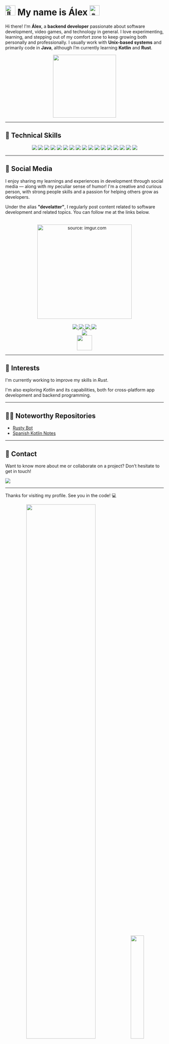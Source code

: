 # <img src="https://fonts.gstatic.com/s/e/notoemoji/latest/1f44b/512.gif" alt="👋" width="32" height="32"> My name is Álex <img src="https://fonts.gstatic.com/s/e/notoemoji/latest/2615/512.gif" alt="☕" width="32" height="32">

Hi there! I'm **Álex**, a **backend developer** passionate about software development, video games, and technology in general. I love experimenting, learning, and stepping out of my comfort zone to keep growing both personally and professionally. I usually work with **Unix-based systems** and primarily code in **Java**, although I’m currently learning **Kotlin** and **Rust**.

<div align="center">
    <img  src="https://i.giphy.com/UvPvsX9oMlMWs.webp" width="200dp" height="200dp"/> 
</div>

---

## 🚀 Technical Skills

<div align="center">
    <img src="https://img.shields.io/badge/Java-ED8B00?style=for-the-badge&logo=openjdk&logoColor=white"/>
    <img src="https://img.shields.io/badge/Rust-121011?style=for-the-badge&logo=rust&logoColor=white"/>
    <img src="https://img.shields.io/badge/Kotlin-9933ff?&style=for-the-badge&logo=kotlin&logoColor=white"/>
    <img src="https://img.shields.io/badge/Spring-6DB33F?style=for-the-badge&logo=spring&logoColor=white"/>
    <img src="https://img.shields.io/badge/Spring%20Boot-6DB33F?style=for-the-badge&logo=spring-boot&logoColor=white"/>
    <img src="https://img.shields.io/badge/Bash-121011?style=for-the-badge&logo=gnu-bash&logoColor=white"/>
    <img src="https://img.shields.io/badge/Python-3776AB?style=for-the-badge&logo=python&logoColor=white"/>
    <img src="https://img.shields.io/badge/JavaScript-F7DF1E?style=for-the-badge&logo=javascript&logoColor=black"/>
    <img src="https://img.shields.io/badge/HTML5-E34F26?style=for-the-badge&logo=html5&logoColor=white"/>
    <img src="https://img.shields.io/badge/CSS3-1572B6?style=for-the-badge&logo=css3&logoColor=white"/>
    <img src="https://img.shields.io/badge/Tailwind_CSS-38B2AC?style=for-the-badge&logo=tailwind-css&logoColor=white"/>
    <img src="https://img.shields.io/badge/MySQL-00000F?style=for-the-badge&logo=mysql&logoColor=white"/>
    <img src="https://img.shields.io/badge/PostgreSQL-316192?style=for-the-badge&logo=postgresql&logoColor=white"/>
    <img src="https://img.shields.io/badge/SQLite-07405E?style=for-the-badge&logo=sqlite&logoColor=white"/>
    <img src="https://img.shields.io/badge/Hibernate-59666C?style=for-the-badge&logo=Hibernate&logoColor=white"/>
    <img src="https://img.shields.io/badge/GIT-E44C30?style=for-the-badge&logo=git&logoColor=white"/>
    <img src="https://img.shields.io/badge/n8n-ED5084?style=for-the-badge&logo=n8n&logoColor=white"/>
</div>

---

## 📱 Social Media

I enjoy sharing my learnings and experiences in development through social media — along with my peculiar sense of humor! I'm a creative and curious person, with strong people skills and a passion for helping others grow as developers.

Under the alias **"develatter"**, I regularly post content related to software development and related topics. You can follow me at the links below.

<div align="center">
    <br/>
    <img src="https://imgur.com/0GXsD6T.png" width="300dp" title="source: imgur.com" />
    <br/><br/>
</div>

<div align="center">
    <a href="https://www.instagram.com/develatter">
        <img src="https://img.shields.io/badge/Instagram-E4405F?style=for-the-badge&logo=instagram&logoColor=white" />
    </a>
    <a href="https://www.tiktok.com/@develatter">
        <img src="https://img.shields.io/badge/TikTok-000000?style=for-the-badge&logo=tiktok&logoColor=white" />
    </a>
    <a href="https://www.linkedin.com/in/develatter">
        <img src="https://img.shields.io/badge/LinkedIn-0077B5?style=for-the-badge&logo=linkedin&logoColor=white" />
    </a>
    <a href="https://www.youtube.com/@develatter">
        <img src="https://img.shields.io/badge/YouTube-FF0000?style=for-the-badge&logo=youtube&logoColor=white" />
    </a>
</div>
<div align="center">
    <a href="https://linktr.ee/develatter">
        <img src="https://img.shields.io/badge/linktree-39E09B?style=for-the-badge&logo=linktree&logoColor=white"/>
    </a>
</div>
<div align="center">
    <img src="https://i.giphy.com/XzvSDZo3pCQY9In3kD.webp" width="48" height="48"  />
</div>

---

## 🌱 Interests

I'm currently working to improve my skills in *Rust*.

I'm also exploring *Kotlin* and its capabilities, both for cross-platform app development and backend programming.

---

## 👨‍💻 Noteworthy Repositories

* [Rusty Bot](https://github.com/develatter/rusty_bot)
* [Spanish Kotlin Notes](https://github.com/develatter/apuntes-de-kotlin)

---

## 📧 Contact

Want to know more about me or collaborate on a project? Don’t hesitate to get in touch!

<div align="start">
    <a href="mailto:lattecast@gmail.com">
        <img src="https://img.shields.io/badge/Email%20me!-5577B5?style=for-the-badge&logo=gmail&logoColor=white"/>
    </a>
</div>

---

Thanks for visiting my profile. See you in the code! 💻

<div align="center" >
    <img src="https://github-readme-stats.vercel.app/api?username=develatter&show_icons=true&theme=dracula" width="66%"/>
    <img src="https://github-readme-stats.vercel.app/api/top-langs?username=develatter&theme=dracula" width="29%"/>    
</div>

---

